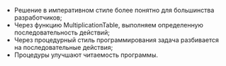 
 * Решение в императивном стиле более понятно для большинства разработчиков;
 * Через функцию MultiplicationTable, выполняем определенную последовательность действий;
 * Через  процедурный стиль программирования задача разбивается на последовательные действия;
 * Процедуры улучшают читаемость программы.

